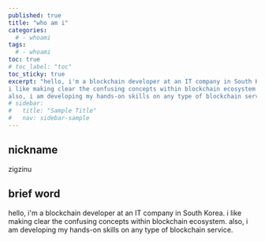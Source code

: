 ```yaml
---
published: true
title: "who am i"
categories: 
  # - whoami
tags:
  # - whoami
toc: true
# toc_label: "toc"
toc_sticky: true
excerpt: "hello, i'm a blockchain developer at an IT company in South Korea.
i like making clear the confusing concepts within blockchain ecosystem.
also, i am developing my hands-on skills on any type of blockchain service."
# sidebar:
#   title: "Sample Title"
#   nav: sidebar-sample
---
```


## nickname

zigzinu

## brief word

hello, i'm a blockchain developer at an IT company in South Korea.
i like making clear the confusing concepts within blockchain ecosystem.
also, i am developing my hands-on skills on any type of blockchain service.